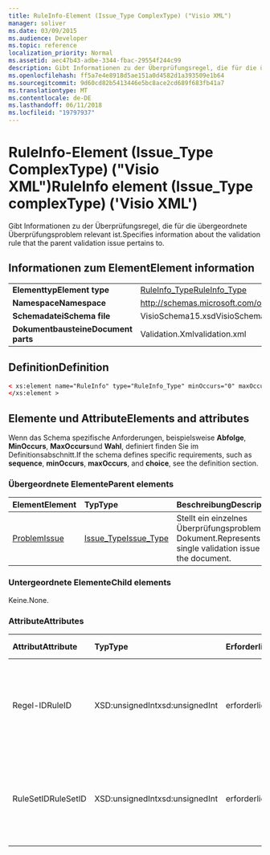 ```yaml
---
title: RuleInfo-Element (Issue_Type ComplexType) ("Visio XML")
manager: soliver
ms.date: 03/09/2015
ms.audience: Developer
ms.topic: reference
localization_priority: Normal
ms.assetid: aec47b43-adbe-3344-fbac-29554f244c99
description: Gibt Informationen zu der Überprüfungsregel, die für die übergeordnete Überprüfungsproblem relevant ist.
ms.openlocfilehash: ff5a7e4e8918d5ae151a0d4582d1a393509e1b64
ms.sourcegitcommit: 9d60cd82b5413446e5bc8ace2cd689f683fb41a7
ms.translationtype: MT
ms.contentlocale: de-DE
ms.lasthandoff: 06/11/2018
ms.locfileid: "19797937"
---
```

# <a name="ruleinfo-element-issuetype-complextype-visio-xml"></a><span data-ttu-id="d05d1-103">RuleInfo-Element (Issue_Type ComplexType) ("Visio XML")</span><span class="sxs-lookup"><span data-stu-id="d05d1-103">RuleInfo element (Issue_Type complexType) ('Visio XML')</span></span>

<span data-ttu-id="d05d1-104">Gibt Informationen zu der Überprüfungsregel, die für die übergeordnete Überprüfungsproblem relevant ist.</span><span class="sxs-lookup"><span data-stu-id="d05d1-104">Specifies information about the validation rule that the parent validation issue pertains to.</span></span>
  
## <a name="element-information"></a><span data-ttu-id="d05d1-105">Informationen zum Element</span><span class="sxs-lookup"><span data-stu-id="d05d1-105">Element information</span></span>

|||
|:-----|:-----|
|<span data-ttu-id="d05d1-106">**Elementtyp**</span><span class="sxs-lookup"><span data-stu-id="d05d1-106">**Element type**</span></span> <br/> |[<span data-ttu-id="d05d1-107">RuleInfo_Type</span><span class="sxs-lookup"><span data-stu-id="d05d1-107">RuleInfo_Type</span></span>](ruleinfo_type-complextypevisio-xml.md) <br/> |
|<span data-ttu-id="d05d1-108">**Namespace**</span><span class="sxs-lookup"><span data-stu-id="d05d1-108">**Namespace**</span></span> <br/> |http://schemas.microsoft.com/office/visio/2012/main  <br/> |
|<span data-ttu-id="d05d1-109">**Schemadatei**</span><span class="sxs-lookup"><span data-stu-id="d05d1-109">**Schema file**</span></span> <br/> |<span data-ttu-id="d05d1-110">VisioSchema15.xsd</span><span class="sxs-lookup"><span data-stu-id="d05d1-110">VisioSchema15.xsd</span></span>  <br/> |
|<span data-ttu-id="d05d1-111">**Dokumentbausteine**</span><span class="sxs-lookup"><span data-stu-id="d05d1-111">**Document parts**</span></span> <br/> |<span data-ttu-id="d05d1-112">Validation.Xml</span><span class="sxs-lookup"><span data-stu-id="d05d1-112">validation.xml</span></span>  <br/> |
   
## <a name="definition"></a><span data-ttu-id="d05d1-113">Definition</span><span class="sxs-lookup"><span data-stu-id="d05d1-113">Definition</span></span>

```XML
< xs:element name="RuleInfo" type="RuleInfo_Type" minOccurs="0" maxOccurs="1" >
</xs:element >
```

## <a name="elements-and-attributes"></a><span data-ttu-id="d05d1-114">Elemente und Attribute</span><span class="sxs-lookup"><span data-stu-id="d05d1-114">Elements and attributes</span></span>

<span data-ttu-id="d05d1-115">Wenn das Schema spezifische Anforderungen, beispielsweise **Abfolge**, **MinOccurs**, **MaxOccurs**und **Wahl**, definiert finden Sie im Definitionsabschnitt.</span><span class="sxs-lookup"><span data-stu-id="d05d1-115">If the schema defines specific requirements, such as **sequence**, **minOccurs**, **maxOccurs**, and **choice**, see the definition section.</span></span> 
  
### <a name="parent-elements"></a><span data-ttu-id="d05d1-116">Übergeordnete Elemente</span><span class="sxs-lookup"><span data-stu-id="d05d1-116">Parent elements</span></span>

|<span data-ttu-id="d05d1-117">**Element**</span><span class="sxs-lookup"><span data-stu-id="d05d1-117">**Element**</span></span>|<span data-ttu-id="d05d1-118">**Typ**</span><span class="sxs-lookup"><span data-stu-id="d05d1-118">**Type**</span></span>|<span data-ttu-id="d05d1-119">**Beschreibung**</span><span class="sxs-lookup"><span data-stu-id="d05d1-119">**Description**</span></span>|
|:-----|:-----|:-----|
|[<span data-ttu-id="d05d1-120">Problem</span><span class="sxs-lookup"><span data-stu-id="d05d1-120">Issue</span></span>](issue-element-issues_type-complextypevisio-xml.md) <br/> |[<span data-ttu-id="d05d1-121">Issue_Type</span><span class="sxs-lookup"><span data-stu-id="d05d1-121">Issue_Type</span></span>](issue_type-complextypevisio-xml.md) <br/> |<span data-ttu-id="d05d1-122">Stellt ein einzelnes Überprüfungsproblem im Dokument.</span><span class="sxs-lookup"><span data-stu-id="d05d1-122">Represents a single validation issue in the document.</span></span>  <br/> |
   
### <a name="child-elements"></a><span data-ttu-id="d05d1-123">Untergeordnete Elemente</span><span class="sxs-lookup"><span data-stu-id="d05d1-123">Child elements</span></span>

<span data-ttu-id="d05d1-124">Keine.</span><span class="sxs-lookup"><span data-stu-id="d05d1-124">None.</span></span>
  
### <a name="attributes"></a><span data-ttu-id="d05d1-125">Attribute</span><span class="sxs-lookup"><span data-stu-id="d05d1-125">Attributes</span></span>

|<span data-ttu-id="d05d1-126">**Attribut**</span><span class="sxs-lookup"><span data-stu-id="d05d1-126">**Attribute**</span></span>|<span data-ttu-id="d05d1-127">**Typ**</span><span class="sxs-lookup"><span data-stu-id="d05d1-127">**Type**</span></span>|<span data-ttu-id="d05d1-128">**Erforderlich**</span><span class="sxs-lookup"><span data-stu-id="d05d1-128">**Required**</span></span>|<span data-ttu-id="d05d1-129">**Beschreibung**</span><span class="sxs-lookup"><span data-stu-id="d05d1-129">**Description**</span></span>|<span data-ttu-id="d05d1-130">**Mögliche Werte**</span><span class="sxs-lookup"><span data-stu-id="d05d1-130">**Possible values**</span></span>|
|:-----|:-----|:-----|:-----|:-----|
|<span data-ttu-id="d05d1-131">Regel-ID</span><span class="sxs-lookup"><span data-stu-id="d05d1-131">RuleID</span></span>  <br/> |<span data-ttu-id="d05d1-132">XSD:unsignedInt</span><span class="sxs-lookup"><span data-stu-id="d05d1-132">xsd:unsignedInt</span></span>  <br/> |<span data-ttu-id="d05d1-133">erforderlich</span><span class="sxs-lookup"><span data-stu-id="d05d1-133">required</span></span>  <br/> |<span data-ttu-id="d05d1-134">Gibt den eindeutigen Bezeichner der Überprüfungsregel, die für das übergeordnete Problem relevant ist.</span><span class="sxs-lookup"><span data-stu-id="d05d1-134">Specifies the unique identifier of the validation rule that the parent issue pertains to.</span></span>  <br/> |<span data-ttu-id="d05d1-135">Werte des Typs Xsd:unsignedInt.</span><span class="sxs-lookup"><span data-stu-id="d05d1-135">Values of the xsd:unsignedInt type.</span></span>  <br/> |
|<span data-ttu-id="d05d1-136">RuleSetID</span><span class="sxs-lookup"><span data-stu-id="d05d1-136">RuleSetID</span></span>  <br/> |<span data-ttu-id="d05d1-137">XSD:unsignedInt</span><span class="sxs-lookup"><span data-stu-id="d05d1-137">xsd:unsignedInt</span></span>  <br/> |<span data-ttu-id="d05d1-138">erforderlich</span><span class="sxs-lookup"><span data-stu-id="d05d1-138">required</span></span>  <br/> |<span data-ttu-id="d05d1-139">Gibt den eindeutigen Bezeichner der der Überprüfungsregel, die für das übergeordnete Problem relevant ist.</span><span class="sxs-lookup"><span data-stu-id="d05d1-139">Specifies the unique identifier of the validation rule set that the parent issue pertains to.</span></span>  <br/> |<span data-ttu-id="d05d1-140">Werte des Typs Xsd:unsignedInt.</span><span class="sxs-lookup"><span data-stu-id="d05d1-140">Values of the xsd:unsignedInt type.</span></span>  <br/> |
   

